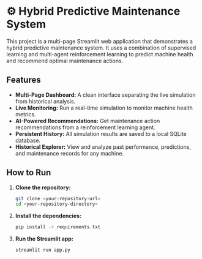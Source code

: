 # ⚙️ Hybrid Predictive Maintenance System

This project is a multi-page Streamlit web application that demonstrates a hybrid predictive maintenance system. It uses a combination of supervised learning and multi-agent reinforcement learning to predict machine health and recommend optimal maintenance actions.

## Features

- **Multi-Page Dashboard:** A clean interface separating the live simulation from historical analysis.
- **Live Monitoring:** Run a real-time simulation to monitor machine health metrics.
- **AI-Powered Recommendations:** Get maintenance action recommendations from a reinforcement learning agent.
- **Persistent History:** All simulation results are saved to a local SQLite database.
- **Historical Explorer:** View and analyze past performance, predictions, and maintenance records for any machine.

## How to Run

1.  **Clone the repository:**
    ```bash
    git clone <your-repository-url>
    cd <your-repository-directory>
    ```

2.  **Install the dependencies:**
    ```bash
    pip install -r requirements.txt
    ```

3.  **Run the Streamlit app:**
    ```bash
    streamlit run app.py
    ```
